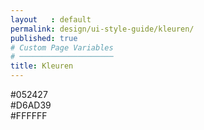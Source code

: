 ```yaml
---
layout   : default
permalink: design/ui-style-guide/kleuren/
published: true
# Custom Page Variables
# ─────────────────────
title: Kleuren
---
```


<div class="col-7 d-flex justify-content-around margin-top">
    <div class="color1 styleguide-color">
    #052427
    </div>
    <div class="color2 styleguide-color">
    #D6AD39
    </div>
    <div class="color3 styleguide-color">
    #FFFFFF
    </div>
</div>